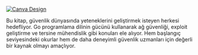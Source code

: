 [![Canva Design](https://www.canva.com/design/DAFg6EOM16Y/l_8TSgAj3cVwN0FRh7oWkg/view)](https://www.canva.com/design/DAFg6EOM16Y/l_8TSgAj3cVwN0FRh7oWkg/view)


Bu kitap, güvenlik dünyasında yeteneklerini geliştirmek isteyen herkesi hedefliyor. Go programlama dilinin gücünü kullanarak ağ güvenliği, exploit geliştirme ve tersine mühendislik gibi konuları ele alıyor. Hem başlangıç seviyesindeki okurlar hem de daha deneyimli güvenlik uzmanları için değerli bir kaynak olmayı amaçlıyor.
